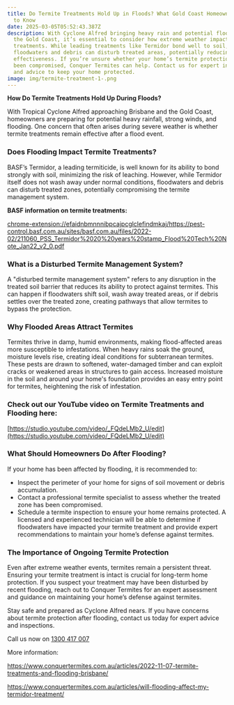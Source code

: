 ```yaml
---
title: Do Termite Treatments Hold Up in Floods? What Gold Coast Homeowners Need
  to Know
date: 2025-03-05T05:52:43.387Z
description: With Cyclone Alfred bringing heavy rain and potential flooding to
  the Gold Coast, it’s essential to consider how extreme weather impacts termite
  treatments. While leading treatments like Termidor bond well to soil,
  floodwaters and debris can disturb treated areas, potentially reducing their
  effectiveness. If you’re unsure whether your home’s termite protection has
  been compromised, Conquer Termites can help. Contact us for expert inspections
  and advice to keep your home protected.
image: img/termite-treatment-1-.png
---
```

**How Do Termite Treatments Hold Up During Floods?**

With Tropical Cyclone Alfred approaching Brisbane and the Gold Coast, homeowners are preparing for potential heavy rainfall, strong winds, and flooding. One concern that often arises during severe weather is whether termite treatments remain effective after a flood event.

### Does Flooding Impact Termite Treatments?

BASF’s Termidor, a leading termiticide, is well known for its ability to bond strongly with soil, minimizing the risk of leaching. However, while Termidor itself does not wash away under normal conditions, floodwaters and debris can disturb treated zones, potentially compromising the termite management system.

**BASF information on termite treatments:** 

<chrome-extension://efaidnbmnnnibpcajpcglclefindmkaj/https://pest-control.basf.com.au/sites/basf.com.au/files/2022-02/211060_PSS_Termidor%2020%20years%20stamp_Flood%20Tech%20Note_Jan22_v2_0.pdf>

### What is a Disturbed Termite Management System?

A "disturbed termite management system" refers to any disruption in the treated soil barrier that reduces its ability to protect against termites. This can happen if floodwaters shift soil, wash away treated areas, or if debris settles over the treated zone, creating pathways that allow termites to bypass the protection. 

### Why Flooded Areas Attract Termites

Termites thrive in damp, humid environments, making flood-affected areas more susceptible to infestations. When heavy rains soak the ground, moisture levels rise, creating ideal conditions for subterranean termites. These pests are drawn to softened, water-damaged timber and can exploit cracks or weakened areas in structures to gain access. Increased moisture in the soil and around your home's foundation provides an easy entry point for termites, heightening the risk of infestation.

### Check out our YouTube video on Termite Treatments and Flooding here: 

[https://studio.youtube.com/video/_FQdeLMb2_U/edit](https://studio.youtube.com/video/_FQdeLMb2_U/edit)

### What Should Homeowners Do After Flooding?

If your home has been affected by flooding, it is recommended to:

* Inspect the perimeter of your home for signs of soil movement or debris accumulation.
* Contact a professional termite specialist to assess whether the treated zone has been compromised.
* Schedule a termite inspection to ensure your home remains protected. A licensed and experienced technician will be able to determine if floodwaters have impacted your termite treatment and provide expert recommendations to maintain your home’s defense against termites.

### The Importance of Ongoing Termite Protection

Even after extreme weather events, termites remain a persistent threat. Ensuring your termite treatment is intact is crucial for long-term home protection. If you suspect your treatment may have been disturbed by recent flooding, reach out to Conquer Termites for an expert assessment and guidance on maintaining your home’s defense against termites.

Stay safe and prepared as Cyclone Alfred nears. If you have concerns about termite protection after flooding, contact us today for expert advice and inspections.

Call us now on [1300 417 007](tel:1300417007)

More information: 

<https://www.conquertermites.com.au/articles/2022-11-07-termite-treatments-and-flooding-brisbane/>

<https://www.conquertermites.com.au/articles/will-flooding-affect-my-termidor-treatment/>
